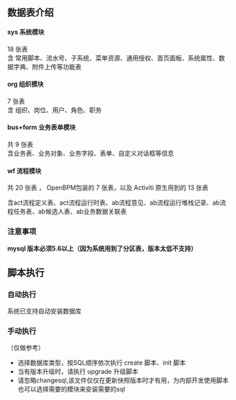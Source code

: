 
## 数据表介绍
#### **sys** 系统模块 

18 张表  
含 常用脚本、流水号、子系统、菜单资源、通用授权、首页面板、系统属性、数据字典、附件上传等功能表  

#### **org** 组织模块 
7 张表  
含 组织、岗位、用户、角色、职务 

#### **bus+form** 业务表单模块 
共 9 张表  
含业务表、业务对象、业务字段、表单、自定义对话框等信息

#### **wf** 流程模块 
共  20 张表 ， OpenBPM包装的 7 张表，以及 Activiti 原生用到的  13 张表

含act流程定义表、act流程运行时表、ab流程意见、ab流程运行堆栈记录、ab流程任务表、ab候选人表、ab业务数据关联表

### 注意事项
**mysql 版本必须5.6以上（因为系统用到了分区表，版本太低不支持）**

## 脚本执行
### 自动执行
系统已支持自动安装数据库
### 手动执行
（仅做参考）
- 选择数据库类型，按SQL顺序依次执行 create 脚本、init 脚本
- 当有版本升级时，请执行 upgrade 升级脚本
- 请忽略changesql,该文件仅仅在更新快照版本时才有用，为内部开发使用脚本  
也可以选择需要的模块来安装需要的sql
